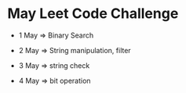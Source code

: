 # May Leet Code Challenge

- 1 May  =>  Binary Search

- 2 May  => String manipulation, filter

- 3 May => string check 

- 4 May => bit operation 
